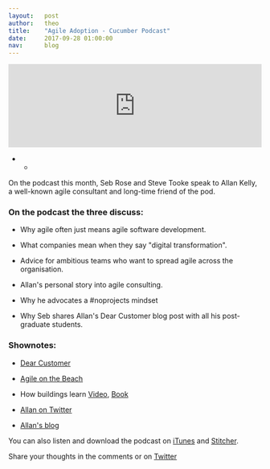 ```yaml
---
layout:   post
author:   theo
title:    "Agile Adoption - Cucumber Podcast"
date:     2017-09-28 01:00:00
nav:      blog
---
```

<iframe width="100%" height="166" scrolling="no" frameborder="no" src="https://w.soundcloud.com/player/?url=https%3A//api.soundcloud.com/tracks/340119892&amp;color=00cc11&amp;auto_play=false&amp;hide_related=false&amp;show_comments=true&amp;show_user=true&amp;show_reposts=false"></iframe>

* *

On the podcast this month, Seb Rose and Steve Tooke speak to Allan Kelly, a well-known agile consultant and long-time friend of the pod. 

### On the podcast the three discuss: 

 - Why agile often just means agile software development. 

 - What companies mean when they say "digital transformation". 

 - Advice for ambitious teams who want to spread agile across the organisation. 

 - Allan's personal story into agile consulting.

 - Why he advocates a #noprojects mindset

 - Why Seb shares Allan's Dear Customer blog post with all his post-graduate students. 

### Shownotes:

 - [Dear Customer](https://leanpub.com/xanpan/c/Trega15)

 - [Agile on the Beach](http://agileonthebeach.com/)

 - How buildings learn [Video](https://www.youtube.com/watch?v=AvEqfg2sIH0), [Book](https://www.amazon.co.uk/How-Buildings-Learn-Happens-Theyre/dp/0140139966)

 - [Allan on Twitter](https://twitter.com/allankellynet)

 - [Allan's blog](https://www.allankellyassociates.co.uk/)

You can also listen and download the podcast on [iTunes](https://itunes.apple.com/gb/podcast/cucumber-podcast-rss/id1078896635) and [Stitcher](http://www.stitcher.com/s?fid=81999&refid=stpr). 

Share your thoughts in the comments or on [Twitter](https://twitter.com/cucumberbdd)
